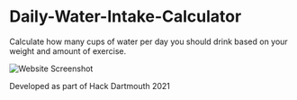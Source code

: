 # Daily-Water-Intake-Calculator
Calculate how many cups of water per day you should drink based on your weight and amount of exercise.

![Website Screenshot](https://github.com/AmyWeitzman/Daily-Water-Intake-Calculator/blob/main/img4.PNG)

Developed as part of Hack Dartmouth 2021
